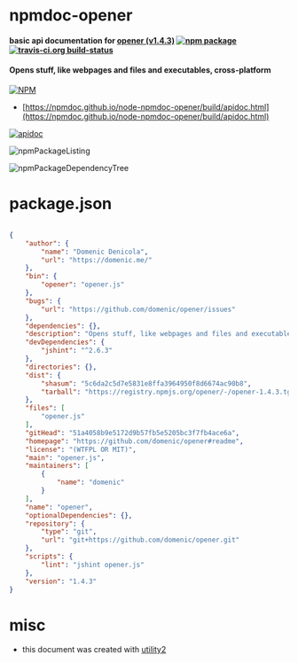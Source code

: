 # npmdoc-opener

#### basic api documentation for  [opener (v1.4.3)](https://github.com/domenic/opener#readme)  [![npm package](https://img.shields.io/npm/v/npmdoc-opener.svg?style=flat-square)](https://www.npmjs.org/package/npmdoc-opener) [![travis-ci.org build-status](https://api.travis-ci.org/npmdoc/node-npmdoc-opener.svg)](https://travis-ci.org/npmdoc/node-npmdoc-opener)

#### Opens stuff, like webpages and files and executables, cross-platform

[![NPM](https://nodei.co/npm/opener.png?downloads=true&downloadRank=true&stars=true)](https://www.npmjs.com/package/opener)

- [https://npmdoc.github.io/node-npmdoc-opener/build/apidoc.html](https://npmdoc.github.io/node-npmdoc-opener/build/apidoc.html)

[![apidoc](https://npmdoc.github.io/node-npmdoc-opener/build/screenCapture.buildCi.browser.%252Ftmp%252Fbuild%252Fapidoc.html.png)](https://npmdoc.github.io/node-npmdoc-opener/build/apidoc.html)

![npmPackageListing](https://npmdoc.github.io/node-npmdoc-opener/build/screenCapture.npmPackageListing.svg)

![npmPackageDependencyTree](https://npmdoc.github.io/node-npmdoc-opener/build/screenCapture.npmPackageDependencyTree.svg)



# package.json

```json

{
    "author": {
        "name": "Domenic Denicola",
        "url": "https://domenic.me/"
    },
    "bin": {
        "opener": "opener.js"
    },
    "bugs": {
        "url": "https://github.com/domenic/opener/issues"
    },
    "dependencies": {},
    "description": "Opens stuff, like webpages and files and executables, cross-platform",
    "devDependencies": {
        "jshint": "^2.6.3"
    },
    "directories": {},
    "dist": {
        "shasum": "5c6da2c5d7e5831e8ffa3964950f8d6674ac90b8",
        "tarball": "https://registry.npmjs.org/opener/-/opener-1.4.3.tgz"
    },
    "files": [
        "opener.js"
    ],
    "gitHead": "51a4058b9e5172d9b57fb5e5205bc3f7fb4ace6a",
    "homepage": "https://github.com/domenic/opener#readme",
    "license": "(WTFPL OR MIT)",
    "main": "opener.js",
    "maintainers": [
        {
            "name": "domenic"
        }
    ],
    "name": "opener",
    "optionalDependencies": {},
    "repository": {
        "type": "git",
        "url": "git+https://github.com/domenic/opener.git"
    },
    "scripts": {
        "lint": "jshint opener.js"
    },
    "version": "1.4.3"
}
```



# misc
- this document was created with [utility2](https://github.com/kaizhu256/node-utility2)

